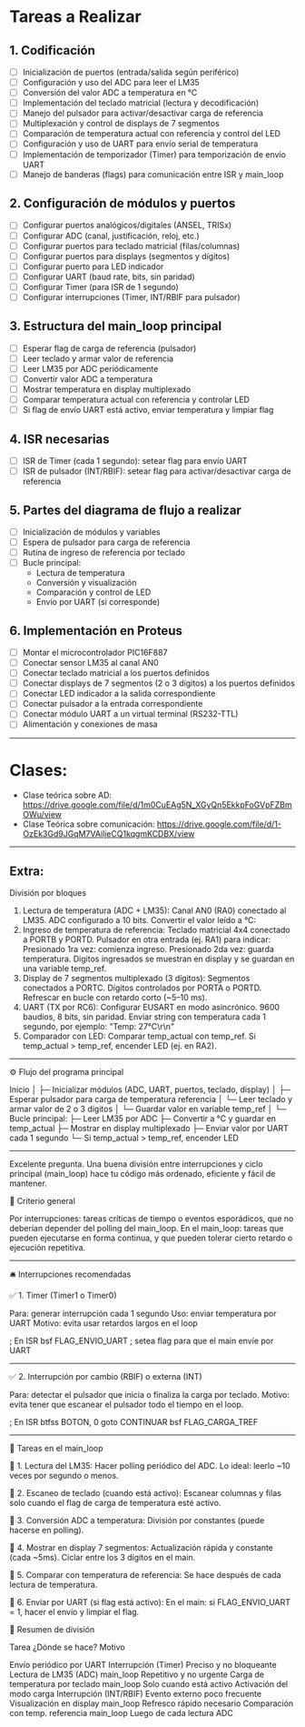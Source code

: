 # Tareas a Realizar

## 1. Codificación

- [ ] Inicialización de puertos (entrada/salida según periférico)
- [ ] Configuración y uso del ADC para leer el LM35
- [ ] Conversión del valor ADC a temperatura en °C
- [ ] Implementación del teclado matricial (lectura y decodificación)
- [ ] Manejo del pulsador para activar/desactivar carga de referencia
- [ ] Multiplexación y control de displays de 7 segmentos
- [ ] Comparación de temperatura actual con referencia y control del LED
- [ ] Configuración y uso de UART para envío serial de temperatura
- [ ] Implementación de temporizador (Timer) para temporización de envío UART
- [ ] Manejo de banderas (flags) para comunicación entre ISR y main_loop

## 2. Configuración de módulos y puertos

- [ ] Configurar puertos analógicos/digitales (ANSEL, TRISx)
- [ ] Configurar ADC (canal, justificación, reloj, etc.)
- [ ] Configurar puertos para teclado matricial (filas/columnas)
- [ ] Configurar puertos para displays (segmentos y dígitos)
- [ ] Configurar puerto para LED indicador
- [ ] Configurar UART (baud rate, bits, sin paridad)
- [ ] Configurar Timer (para ISR de 1 segundo)
- [ ] Configurar interrupciones (Timer, INT/RBIF para pulsador)

## 3. Estructura del main_loop principal

- [ ] Esperar flag de carga de referencia (pulsador)
- [ ] Leer teclado y armar valor de referencia
- [ ] Leer LM35 por ADC periódicamente
- [ ] Convertir valor ADC a temperatura
- [ ] Mostrar temperatura en display multiplexado
- [ ] Comparar temperatura actual con referencia y controlar LED
- [ ] Si flag de envío UART está activo, enviar temperatura y limpiar flag

## 4. ISR necesarias

- [ ] ISR de Timer (cada 1 segundo): setear flag para envío UART
- [ ] ISR de pulsador (INT/RBIF): setear flag para activar/desactivar carga de referencia

## 5. Partes del diagrama de flujo a realizar

- [ ] Inicialización de módulos y variables
- [ ] Espera de pulsador para carga de referencia
- [ ] Rutina de ingreso de referencia por teclado
- [ ] Bucle principal:
    - Lectura de temperatura
    - Conversión y visualización
    - Comparación y control de LED
    - Envío por UART (si corresponde)

## 6. Implementación en Proteus

- [ ] Montar el microcontrolador PIC16F887
- [ ] Conectar sensor LM35 al canal AN0
- [ ] Conectar teclado matricial a los puertos definidos
- [ ] Conectar displays de 7 segmentos (2 o 3 dígitos) a los puertos definidos
- [ ] Conectar LED indicador a la salida correspondiente
- [ ] Conectar pulsador a la entrada correspondiente
- [ ] Conectar módulo UART a un virtual terminal (RS232-TTL)
- [ ] Alimentación y conexiones de masa

---

# Clases:
* Clase teórica sobre AD: https://drive.google.com/file/d/1m0CuEAg5N_XGyQn5EkkpFoGVpFZBmOWu/view
* Clase Teórica sobre comunicación: https://drive.google.com/file/d/1-OzEk3Gd9JGqM7VAiljeCQ1kqgmKCDBX/view

--- 

## Extra: 
División por bloques
1. Lectura de temperatura (ADC + LM35): Canal AN0 (RA0) conectado al LM35. ADC configurado a 10 bits. Convertir el valor leído a °C:
2. Ingreso de temperatura de referencia: Teclado matricial 4x4 conectado a PORTB y PORTD. Pulsador en otra entrada (ej. RA1) para indicar: Presionado 1ra vez: comienza ingreso. Presionado 2da vez: guarda temperatura. Digitos ingresados se muestran en display y se guardan en una variable temp_ref.
3. Display de 7 segmentos multiplexado (3 dígitos): Segmentos conectados a PORTC. Dígitos controlados por PORTA o PORTD. Refrescar en bucle con retardo corto (~5–10 ms).
4. UART (TX por RC6): Configurar EUSART en modo asincrónico. 9600 baudios, 8 bits, sin paridad. Enviar string con temperatura cada 1 segundo, por ejemplo: "Temp: 27°C\r\n"
5. Comparador con LED: Comparar temp_actual con temp_ref. Si temp_actual > temp_ref, encender LED (ej. en RA2).

---

⚙️ Flujo del programa principal

Inicio
│
├─ Inicializar módulos (ADC, UART, puertos, teclado, display)
│
├─ Esperar pulsador para carga de temperatura referencia
│   └─ Leer teclado y armar valor de 2 o 3 dígitos
│   └─ Guardar valor en variable temp_ref
│
└─ Bucle principal:
    ├─ Leer LM35 por ADC
    ├─ Convertir a °C y guardar en temp_actual
    ├─ Mostrar en display multiplexado
    ├─ Enviar valor por UART cada 1 segundo
    └─ Si temp_actual > temp_ref, encender LED

---

Excelente pregunta. Una buena división entre interrupciones y ciclo principal (main_loop) hace tu código más ordenado, eficiente y fácil de mantener.

🧠 Criterio general

Por interrupciones: tareas críticas de tiempo o eventos esporádicos, que no deberían depender del polling del main_loop. En el main_loop: tareas que pueden ejecutarse en forma continua, y que pueden tolerar cierto retardo o ejecución repetitiva.

---

🛎️ Interrupciones recomendadas

✅ 1. Timer (Timer1 o Timer0)

Para: generar interrupción cada 1 segundo
Uso: enviar temperatura por UART
Motivo: evita usar retardos largos en el loop

; En ISR
    bsf FLAG_ENVIO_UART  ; setea flag para que el main envíe por UART

---

✅ 2. Interrupción por cambio (RBIF) o externa (INT)

Para: detectar el pulsador que inicia o finaliza la carga por teclado.
Motivo: evita tener que escanear el pulsador todo el tiempo en el loop.

; En ISR
    btfss BOTON, 0
    goto CONTINUAR
    bsf FLAG_CARGA_TREF

---

🔁 Tareas en el main_loop

🔹 1. Lectura del LM35: Hacer polling periódico del ADC. Lo ideal: leerlo ~10 veces por segundo o menos.

🔹 2. Escaneo de teclado (cuando está activo): Escanear columnas y filas solo cuando el flag de carga de temperatura esté activo.

🔹 3. Conversión ADC a temperatura: División por constantes (puede hacerse en polling).

🔹 4. Mostrar en display 7 segmentos: Actualización rápida y constante (cada ~5ms). Ciclar entre los 3 dígitos en el main.

🔹 5. Comparar con temperatura de referencia: Se hace después de cada lectura de temperatura.

🔹 6. Enviar por UART (si flag está activo): En el main: si FLAG_ENVIO_UART = 1, hacer el envío y limpiar el flag.

🧱 Resumen de división

Tarea	¿Dónde se hace?	Motivo

Envío periódico por UART	Interrupción (Timer)	Preciso y no bloqueante
Lectura de LM35 (ADC)	main_loop	Repetitivo y no urgente
Carga de temperatura por teclado	main_loop	Solo cuando está activo
Activación del modo carga	Interrupción (INT/RBIF)	Evento externo poco frecuente
Visualización en display	main_loop	Refresco rápido necesario
Comparación con temp. referencia	main_loop	Luego de cada lectura ADC


